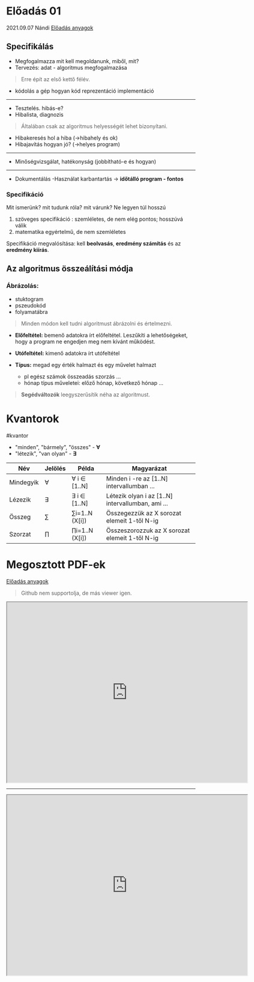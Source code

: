 # Előadás 01
2021.09.07 Nándi
[Előadás anyagok](http://progalap.elte.hu/downloads/eloadas/progalap_ea1.zip)

## Specifikálás
- Megfogalmazza mit kell megoldanunk, miből, mit?
- Tervezés: adat - algoritmus megfogalmazása
> Erre épít az első kettő félév.

- kódolás a gép hogyan kód reprezentáció implementáció
***
- Tesztelés. hibás-e? 		
- Hibalista, diagnozis
>Általában csak az algoritmus helyességét lehet bizonyítani.
- Hibakeresés hol a hiba	(->hibahely és ok)
- Hibajavítás hogyan jó?	(->helyes program)
***
- Minőségvizsgálat, hatékonyság (jobbítható-e és hogyan)
***
- Dokumentálás 
-Használat karbantartás -> **időtálló program - fontos**


### Specifikáció
Mit ismerünk? mit tudunk róla? mit várunk?
Ne legyen túl hosszú
1. szöveges specifikáció : szemléletes, de nem elég pontos; hosszúvá válik
2. matematika egyértelmű, de nem szemléletes

Specifikáció megvalósítása: kell **beolvasás**, **eredmény számítás** és az **eredmény kiírás**.

## Az algoritmus összeálítási módja
### Ábrázolás:
- stuktogram
- pszeudokód
- folyamatábra

> Minden módon kell tudni algoritmust ábrázolni és értelmezni. 
	
- **Előfeltétel:** bemenő adatokra írt előfeltétel. Leszűkíti a lehetőségeket, hogy a program ne engedjen meg nem kívánt működést.
- **Utófeltétel:** kimenő adatokra írt utófeltétel

- **Típus:** megad egy érték halmazt és egy művelet halmazt
	- pl egész számok összeadás szorzás ...
	- hónap típus műveletei: előző hónap, következő hónap ...

> **Segédváltozók** leegyszerűsítik néha az algoritmust.



# Kvantorok
#kvantor

- "minden", "bármely", "összes" - **∀**
- "létezik", "van olyan" - **∃**

| Név       | Jelölés | Példa          | Magyarázat                                        |
| --------- | ------- | -------------- | ------------------------------------------------- |
| Mindegyik | ∀       | ∀ i ∈ [1..N]   | Minden i -re az [1..N] intervallumban ...         |
| Lézezik   | ∃       | ∃ i ∈ [1..N]   | Létezik olyan i az [1..N] intervallumban, ami ... |
| Összeg    | ∑       | ∑i=1..N (X[i]) | Összegezzük az X sorozat elemeit 1-től N-ig       |
| Szorzat   | ∏       | ∏i=1..N (X[i]) | Összeszorozzuk az X sorozat elemeit 1-től N-ig    |

# Megosztott PDF-ek
[Előadás anyagok](http://progalap.elte.hu/downloads/eloadas/progalap_ea1.zip)

> Github nem supportolja, de más viewer igen.

<iframe src="https://drive.google.com/file/d/14qRmqH3tShX0tMgOvZqUwrWzVpEZMgBm/preview" width="640" height="480" allow="autoplay"></iframe>

***

<iframe src="https://drive.google.com/file/d/1qIBxvWdvQWhEu-M5KOk2y5U28R9LUTWU/preview" width="640" height="480" allow="autoplay"></iframe>
